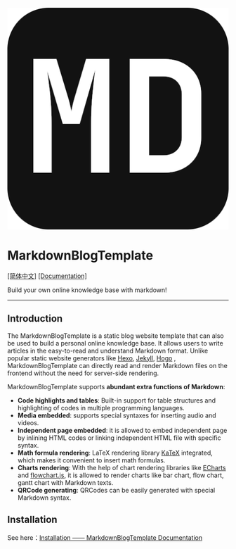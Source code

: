 ![Logo](./src/imgs/favicon.png)

# MarkdownBlogTemplate

[\[简体中文\]](./README_CN.md) [\[Documentation\]](https://bhznjns.github.io/markdown-blog-template/)

Build your own online knowledge base with markdown!

- - -

## Introduction

The MarkdownBlogTemplate is a static blog website template that can also be used to build a personal online knowledge base. It allows users to write articles in the easy-to-read and understand Markdown format. Unlike popular static website generators like  [Hexo](https://hexo.io/zh-cn), [Jekyll](https://jekyllcn.com/docs/home/), [Hogo](https://www.gohugo.org/) , MarkdownBlogTemplate can directly read and render Markdown files on the frontend without the need for server-side rendering.

MarkdownBlogTemplate supports **abundant extra functions of Markdown**:
- **Code highlights and tables**: Built-in support for table structures and highlighting of codes in multiple programming languages.
- **Media embedded**: supports special syntaxes for inserting audio and videos.
- **Independent page embedded**: it is allowed to embed independent page by inlining HTML codes or linking independent HTML file with specific syntax.
- **Math formula rendering**: LaTeX rendering library [KaTeX](https://katex.org/) integrated, which makes it convenient to insert math formulas.
- **Charts rendering**: With the help of chart rendering libraries like [ECharts](https://echarts.apache.org/zh/index.html) and
[flowchart.js](http://flowchart.js.org/), it is allowed to render charts like bar chart, flow chart, gantt chart with Markdown texts.
- **QRCode generating**: QRCodes can be easily generated with  special Markdown syntax.

## Installation

See here：[Installation —— MarkdownBlogTemplate Documentation](./static/English/installation.md)
